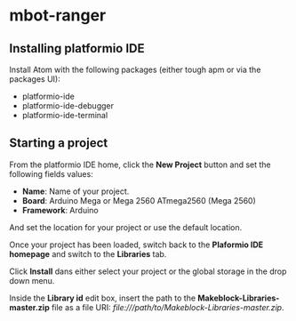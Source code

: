 # mbot-ranger

## Installing platformio IDE

Install Atom with the following packages (either tough apm or via the packages UI):
- platformio-ide
- platformio-ide-debugger
- platformio-ide-terminal

## Starting a project

From the platformio IDE home, click the **New Project** button and set the following fields values:

- **Name**: Name of your project.
- **Board**: Arduino Mega or Mega 2560 ATmega2560 (Mega 2560)
- **Framework**: Arduino

And set the location for your project or use the default location.

Once your project has been loaded, switch back to the **Plaformio IDE homepage** and switch to the **Libraries** tab.

Click **Install** dans either select your project or the global storage in the drop down menu.

Inside the **Library id** edit box, insert the path to the **Makeblock-Libraries-master.zip** file as a file URI: *file:///path/to/Makeblock-Libraries-master.zip*.
